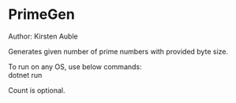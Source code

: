 # PrimeGen
Author: Kirsten Auble

Generates given number of prime numbers with provided byte size.

To run on any OS, use below commands:<br />
dotnet run <byte-length><count><br />

Count is optional.
